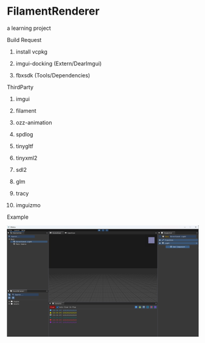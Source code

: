 # FilamentRenderer

a learning project

Build Request

1. install vcpkg

2. imgui-docking (Extern/DearImgui)

3. fbxsdk (Tools/Dependencies)

ThirdParty

1. imgui

2. filament

3. ozz-animation

4. spdlog

5. tinygltf

6. tinyxml2

7. sdl2

8. glm

9. tracy

10. imguizmo

Example

![avatar](Resources/Picture/2025-02-14%20233539.png)